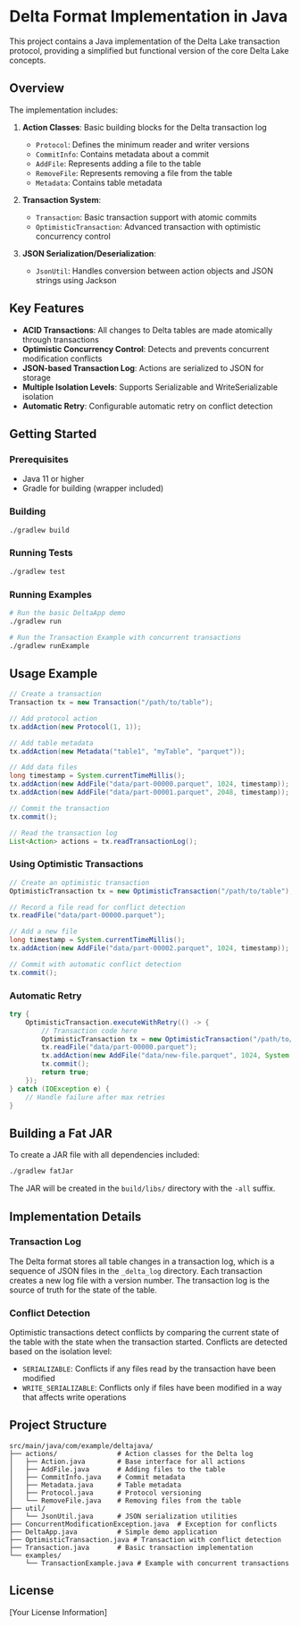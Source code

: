 # Delta Format Implementation in Java

This project contains a Java implementation of the Delta Lake transaction protocol, providing a simplified but functional version of the core Delta Lake concepts.

## Overview

The implementation includes:

1. **Action Classes**: Basic building blocks for the Delta transaction log
   - `Protocol`: Defines the minimum reader and writer versions
   - `CommitInfo`: Contains metadata about a commit
   - `AddFile`: Represents adding a file to the table
   - `RemoveFile`: Represents removing a file from the table
   - `Metadata`: Contains table metadata

2. **Transaction System**:
   - `Transaction`: Basic transaction support with atomic commits
   - `OptimisticTransaction`: Advanced transaction with optimistic concurrency control

3. **JSON Serialization/Deserialization**:
   - `JsonUtil`: Handles conversion between action objects and JSON strings using Jackson

## Key Features

- **ACID Transactions**: All changes to Delta tables are made atomically through transactions
- **Optimistic Concurrency Control**: Detects and prevents concurrent modification conflicts
- **JSON-based Transaction Log**: Actions are serialized to JSON for storage
- **Multiple Isolation Levels**: Supports Serializable and WriteSerializable isolation
- **Automatic Retry**: Configurable automatic retry on conflict detection

## Getting Started

### Prerequisites

- Java 11 or higher
- Gradle for building (wrapper included)

### Building

```bash
./gradlew build
```

### Running Tests

```bash
./gradlew test
```

### Running Examples

```bash
# Run the basic DeltaApp demo
./gradlew run

# Run the Transaction Example with concurrent transactions
./gradlew runExample
```

## Usage Example

```java
// Create a transaction
Transaction tx = new Transaction("/path/to/table");

// Add protocol action
tx.addAction(new Protocol(1, 1));

// Add table metadata
tx.addAction(new Metadata("table1", "myTable", "parquet"));

// Add data files
long timestamp = System.currentTimeMillis();
tx.addAction(new AddFile("data/part-00000.parquet", 1024, timestamp));
tx.addAction(new AddFile("data/part-00001.parquet", 2048, timestamp));

// Commit the transaction
tx.commit();

// Read the transaction log
List<Action> actions = tx.readTransactionLog();
```

### Using Optimistic Transactions

```java
// Create an optimistic transaction
OptimisticTransaction tx = new OptimisticTransaction("/path/to/table");

// Record a file read for conflict detection
tx.readFile("data/part-00000.parquet");

// Add a new file
long timestamp = System.currentTimeMillis();
tx.addAction(new AddFile("data/part-00002.parquet", 1024, timestamp));

// Commit with automatic conflict detection
tx.commit();
```

### Automatic Retry

```java
try {
    OptimisticTransaction.executeWithRetry(() -> {
        // Transaction code here
        OptimisticTransaction tx = new OptimisticTransaction("/path/to/table");
        tx.readFile("data/part-00000.parquet");
        tx.addAction(new AddFile("data/new-file.parquet", 1024, System.currentTimeMillis()));
        tx.commit();
        return true;
    });
} catch (IOException e) {
    // Handle failure after max retries
}
```

## Building a Fat JAR

To create a JAR file with all dependencies included:

```bash
./gradlew fatJar
```

The JAR will be created in the `build/libs/` directory with the `-all` suffix.

## Implementation Details

### Transaction Log

The Delta format stores all table changes in a transaction log, which is a sequence of JSON files in the `_delta_log` directory. Each transaction creates a new log file with a version number. The transaction log is the source of truth for the state of the table.

### Conflict Detection

Optimistic transactions detect conflicts by comparing the current state of the table with the state when the transaction started. Conflicts are detected based on the isolation level:

- `SERIALIZABLE`: Conflicts if any files read by the transaction have been modified
- `WRITE_SERIALIZABLE`: Conflicts only if files have been modified in a way that affects write operations

## Project Structure

```
src/main/java/com/example/deltajava/
├── actions/               # Action classes for the Delta log
│   ├── Action.java        # Base interface for all actions
│   ├── AddFile.java       # Adding files to the table
│   ├── CommitInfo.java    # Commit metadata
│   ├── Metadata.java      # Table metadata
│   ├── Protocol.java      # Protocol versioning 
│   └── RemoveFile.java    # Removing files from the table
├── util/
│   └── JsonUtil.java      # JSON serialization utilities
├── ConcurrentModificationException.java  # Exception for conflicts
├── DeltaApp.java          # Simple demo application
├── OptimisticTransaction.java # Transaction with conflict detection 
├── Transaction.java       # Basic transaction implementation
└── examples/
    └── TransactionExample.java # Example with concurrent transactions
```

## License

[Your License Information] 